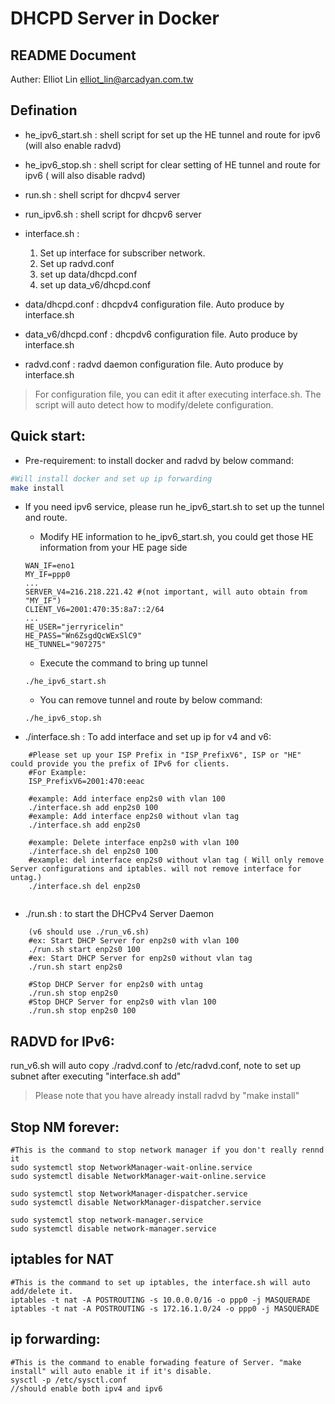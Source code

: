 # DHCPD Server in Docker

## README Document
Auther: Elliot Lin <elliot_lin@arcadyan.com.tw>

## Defination
- he_ipv6_start.sh : shell script for set up the HE tunnel and route for ipv6 (will also enable radvd)

- he_ipv6_stop.sh : shell script for clear setting of HE tunnel and route for ipv6 ( will also disable radvd)

- run.sh : shell script for dhcpv4 server

- run_ipv6.sh : shell script for dhcpv6 server

- interface.sh :
	1. Set up interface for subscriber network.
	2. Set up radvd.conf
	3. set up data/dhcpd.conf
	4. set up data_v6/dhcpd.conf

- data/dhcpd.conf : dhcpdv4 configuration file. Auto produce by interface.sh

- data_v6/dhcpd.conf : dhcpdv6 configuration file. Auto produce by interface.sh

- radvd.conf : radvd daemon configuration file. Auto produce by interface.sh

> For configuration file, you can edit it after executing interface.sh. The script will auto detect how to modify/delete configuration.


## Quick start:

* Pre-requirement: to install docker and radvd by below command:
```bash
#Will install docker and set up ip forwarding
make install
```

* If you need ipv6 service, please run he_ipv6_start.sh to set up the tunnel and route.
    * Modify HE information to he_ipv6_start.sh, you could get those HE information from your HE page side
    ```
    WAN_IF=eno1
    MY_IF=ppp0
    ...
    SERVER_V4=216.218.221.42 #(not important, will auto obtain from "MY_IF")
    CLIENT_V6=2001:470:35:8a7::2/64
    ...
    HE_USER="jerryricelin"
    HE_PASS="Wn6ZsgdQcWExSlC9"
    HE_TUNNEL="907275"

    ```

    * Execute the command to bring up tunnel
    ```
    ./he_ipv6_start.sh
    ```

    * You can remove tunnel and route by below command:
    ```
    ./he_ipv6_stop.sh
    ```


* ./interface.sh : To add interface and set up ip for v4 and v6:
```
	#Please set up your ISP Prefix in "ISP_PrefixV6", ISP or "HE" could provide you the prefix of IPv6 for clients.
	#For Example:
	ISP_PrefixV6=2001:470:eeac

	#example: Add interface enp2s0 with vlan 100
	./interface.sh add enp2s0 100
	#example: Add interface enp2s0 without vlan tag
	./interface.sh add enp2s0

	#example: Delete interface enp2s0 with vlan 100
	./interface.sh del enp2s0 100
	#example: del interface enp2s0 without vlan tag ( Will only remove Server configurations and iptables. will not remove interface for untag.)
	./interface.sh del enp2s0
	
```

* ./run.sh : to start the DHCPv4 Server Daemon
```
	(v6 should use ./run_v6.sh)
	#ex: Start DHCP Server for enp2s0 with vlan 100
	./run.sh start enp2s0 100
	#ex: Start DHCP Server for enp2s0 without vlan tag
	./run.sh start enp2s0 
	
	#Stop DHCP Server for enp2s0 with untag
	./run.sh stop enp2s0
	#Stop DHCP Server for enp2s0 with vlan 100
	./run.sh stop enp2s0 100
```


## RADVD for IPv6:
run_v6.sh will auto copy ./radvd.conf to /etc/radvd.conf, note to set up subnet after executing "interface.sh add"
> Please note that you have already install radvd by "make install"

	

## Stop NM forever:
```
#This is the command to stop network manager if you don't really rennd it
sudo systemctl stop NetworkManager-wait-online.service
sudo systemctl disable NetworkManager-wait-online.service

sudo systemctl stop NetworkManager-dispatcher.service
sudo systemctl disable NetworkManager-dispatcher.service

sudo systemctl stop network-manager.service
sudo systemctl disable network-manager.service
```


## iptables for NAT
```
#This is the command to set up iptables, the interface.sh will auto add/delete it.
iptables -t nat -A POSTROUTING -s 10.0.0.0/16 -o ppp0 -j MASQUERADE
iptables -t nat -A POSTROUTING -s 172.16.1.0/24 -o ppp0 -j MASQUERADE
```


## ip forwarding:
```
#This is the command to enable forwading feature of Server. "make install" will auto enable it if it's disable.
sysctl -p /etc/sysctl.conf
//should enable both ipv4 and ipv6
```


